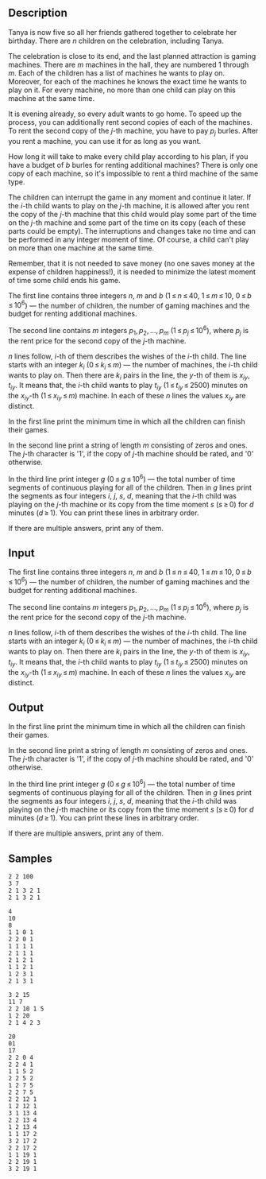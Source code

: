 ## Description

<div><p>Tanya is now five so all her friends gathered together to celebrate her birthday. There are <span class="tex-span"><i>n</i></span> children on the celebration, including Tanya.</p><p>The celebration is close to its end, and the last planned attraction is gaming machines. There are <span class="tex-span"><i>m</i></span> machines in the hall, they are numbered <span class="tex-span">1</span> through <span class="tex-span"><i>m</i></span>. Each of the children has a list of machines he wants to play on. Moreover, for each of the machines he knows the exact time he wants to play on it. For every machine, no more than one child can play on this machine at the same time.</p><p>It is evening already, so every adult wants to go home. To speed up the process, you can additionally rent second copies of each of the machines. To rent the second copy of the <span class="tex-span"><i>j</i></span>-th machine, you have to pay <span class="tex-span"><i>p</i><sub class="lower-index"><i>j</i></sub></span> burles. After you rent a machine, you can use it for as long as you want.</p><p>How long it will take to make every child play according to his plan, if you have a budget of <span class="tex-span"><i>b</i></span> burles for renting additional machines? There is only one copy of each machine, so it's impossible to rent a third machine of the same type.</p><p>The children can interrupt the game in any moment and continue it later. If the <span class="tex-span"><i>i</i></span>-th child wants to play on the <span class="tex-span"><i>j</i></span>-th machine, it is allowed after you rent the copy of the <span class="tex-span"><i>j</i></span>-th machine that this child would play some part of the time on the <span class="tex-span"><i>j</i></span>-th machine and some part of the time on its copy (each of these parts could be empty). The interruptions and changes take no time and can be performed in any integer moment of time. Of course, a child can't play on more than one machine at the same time.</p><p>Remember, that it is not needed to save money (no one saves money at the expense of children happiness!), it is needed to minimize the latest moment of time some child ends his game.</p></div><div class="input-specification"><p>The first line contains three integers <span class="tex-span"><i>n</i></span>, <span class="tex-span"><i>m</i></span> and <span class="tex-span"><i>b</i></span> (<span class="tex-span">1 ≤ <i>n</i> ≤ 40</span>, <span class="tex-span">1 ≤ <i>m</i> ≤ 10</span>, <span class="tex-span">0 ≤ <i>b</i> ≤ 10<sup class="upper-index">6</sup></span>)&nbsp;— the number of children, the number of gaming machines and the budget for renting additional machines.</p><p>The second line contains <span class="tex-span"><i>m</i></span> integers <span class="tex-span"><i>p</i><sub class="lower-index">1</sub>, <i>p</i><sub class="lower-index">2</sub>, ..., <i>p</i><sub class="lower-index"><i>m</i></sub></span> (<span class="tex-span">1 ≤ <i>p</i><sub class="lower-index"><i>j</i></sub> ≤ 10<sup class="upper-index">6</sup></span>), where <span class="tex-span"><i>p</i><sub class="lower-index"><i>j</i></sub></span> is the rent price for the second copy of the <span class="tex-span"><i>j</i></span>-th machine.</p><p><span class="tex-span"><i>n</i></span> lines follow, <span class="tex-span"><i>i</i></span>-th of them describes the wishes of the <span class="tex-span"><i>i</i></span>-th child. The line starts with an integer <span class="tex-span"><i>k</i><sub class="lower-index"><i>i</i></sub></span> (<span class="tex-span">0 ≤ <i>k</i><sub class="lower-index"><i>i</i></sub> ≤ <i>m</i></span>)&nbsp;— the number of machines, the <span class="tex-span"><i>i</i></span>-th child wants to play on. Then there are <span class="tex-span"><i>k</i><sub class="lower-index"><i>i</i></sub></span> pairs in the line, the <span class="tex-span"><i>y</i></span>-th of them is <span class="tex-span"><i>x</i><sub class="lower-index"><i>iy</i></sub></span>, <span class="tex-span"><i>t</i><sub class="lower-index"><i>iy</i></sub></span>. It means that, the <span class="tex-span"><i>i</i></span>-th child wants to play <span class="tex-span"><i>t</i><sub class="lower-index"><i>iy</i></sub></span> (<span class="tex-span">1 ≤ <i>t</i><sub class="lower-index"><i>iy</i></sub> ≤ 2500</span>) minutes on the <span class="tex-span"><i>x</i><sub class="lower-index"><i>iy</i></sub></span>-th (<span class="tex-span">1 ≤ <i>x</i><sub class="lower-index"><i>iy</i></sub> ≤ <i>m</i></span>) machine. In each of these <span class="tex-span"><i>n</i></span> lines the values <span class="tex-span"><i>x</i><sub class="lower-index"><i>iy</i></sub></span> are distinct.</p></div><div class="output-specification"><p>In the first line print the minimum time in which all the children can finish their games.</p><p>In the second line print a string of length <span class="tex-span"><i>m</i></span> consisting of zeros and ones. The <span class="tex-span"><i>j</i></span>-th character is '<span class="tex-font-style-tt">1</span>', if the copy of <span class="tex-span"><i>j</i></span>-th machine should be rated, and '<span class="tex-font-style-tt">0</span>' otherwise.</p><p>In the third line print integer <span class="tex-span"><i>g</i></span> (<span class="tex-span">0 ≤ <i>g</i> ≤ 10<sup class="upper-index">6</sup></span>)&nbsp;— the total number of time segments of continuous playing for all of the children. Then in <span class="tex-span"><i>g</i></span> lines print the segments as four integers <span class="tex-span"><i>i</i></span>, <span class="tex-span"><i>j</i></span>, <span class="tex-span"><i>s</i></span>, <span class="tex-span"><i>d</i></span>, meaning that the <span class="tex-span"><i>i</i></span>-th child was playing on the <span class="tex-span"><i>j</i></span>-th machine or its copy from the time moment <span class="tex-span"><i>s</i></span> (<span class="tex-span"><i>s</i> ≥ 0</span>) for <span class="tex-span"><i>d</i></span> minutes (<span class="tex-span"><i>d</i> ≥ 1</span>). You can print these lines in arbitrary order.</p><p>If there are multiple answers, print any of them.</p></div>

## Input

<p>The first line contains three integers <span class="tex-span"><i>n</i></span>, <span class="tex-span"><i>m</i></span> and <span class="tex-span"><i>b</i></span> (<span class="tex-span">1 ≤ <i>n</i> ≤ 40</span>, <span class="tex-span">1 ≤ <i>m</i> ≤ 10</span>, <span class="tex-span">0 ≤ <i>b</i> ≤ 10<sup class="upper-index">6</sup></span>)&nbsp;— the number of children, the number of gaming machines and the budget for renting additional machines.</p><p>The second line contains <span class="tex-span"><i>m</i></span> integers <span class="tex-span"><i>p</i><sub class="lower-index">1</sub>, <i>p</i><sub class="lower-index">2</sub>, ..., <i>p</i><sub class="lower-index"><i>m</i></sub></span> (<span class="tex-span">1 ≤ <i>p</i><sub class="lower-index"><i>j</i></sub> ≤ 10<sup class="upper-index">6</sup></span>), where <span class="tex-span"><i>p</i><sub class="lower-index"><i>j</i></sub></span> is the rent price for the second copy of the <span class="tex-span"><i>j</i></span>-th machine.</p><p><span class="tex-span"><i>n</i></span> lines follow, <span class="tex-span"><i>i</i></span>-th of them describes the wishes of the <span class="tex-span"><i>i</i></span>-th child. The line starts with an integer <span class="tex-span"><i>k</i><sub class="lower-index"><i>i</i></sub></span> (<span class="tex-span">0 ≤ <i>k</i><sub class="lower-index"><i>i</i></sub> ≤ <i>m</i></span>)&nbsp;— the number of machines, the <span class="tex-span"><i>i</i></span>-th child wants to play on. Then there are <span class="tex-span"><i>k</i><sub class="lower-index"><i>i</i></sub></span> pairs in the line, the <span class="tex-span"><i>y</i></span>-th of them is <span class="tex-span"><i>x</i><sub class="lower-index"><i>iy</i></sub></span>, <span class="tex-span"><i>t</i><sub class="lower-index"><i>iy</i></sub></span>. It means that, the <span class="tex-span"><i>i</i></span>-th child wants to play <span class="tex-span"><i>t</i><sub class="lower-index"><i>iy</i></sub></span> (<span class="tex-span">1 ≤ <i>t</i><sub class="lower-index"><i>iy</i></sub> ≤ 2500</span>) minutes on the <span class="tex-span"><i>x</i><sub class="lower-index"><i>iy</i></sub></span>-th (<span class="tex-span">1 ≤ <i>x</i><sub class="lower-index"><i>iy</i></sub> ≤ <i>m</i></span>) machine. In each of these <span class="tex-span"><i>n</i></span> lines the values <span class="tex-span"><i>x</i><sub class="lower-index"><i>iy</i></sub></span> are distinct.</p>

## Output

<p>In the first line print the minimum time in which all the children can finish their games.</p><p>In the second line print a string of length <span class="tex-span"><i>m</i></span> consisting of zeros and ones. The <span class="tex-span"><i>j</i></span>-th character is '<span class="tex-font-style-tt">1</span>', if the copy of <span class="tex-span"><i>j</i></span>-th machine should be rated, and '<span class="tex-font-style-tt">0</span>' otherwise.</p><p>In the third line print integer <span class="tex-span"><i>g</i></span> (<span class="tex-span">0 ≤ <i>g</i> ≤ 10<sup class="upper-index">6</sup></span>)&nbsp;— the total number of time segments of continuous playing for all of the children. Then in <span class="tex-span"><i>g</i></span> lines print the segments as four integers <span class="tex-span"><i>i</i></span>, <span class="tex-span"><i>j</i></span>, <span class="tex-span"><i>s</i></span>, <span class="tex-span"><i>d</i></span>, meaning that the <span class="tex-span"><i>i</i></span>-th child was playing on the <span class="tex-span"><i>j</i></span>-th machine or its copy from the time moment <span class="tex-span"><i>s</i></span> (<span class="tex-span"><i>s</i> ≥ 0</span>) for <span class="tex-span"><i>d</i></span> minutes (<span class="tex-span"><i>d</i> ≥ 1</span>). You can print these lines in arbitrary order.</p><p>If there are multiple answers, print any of them.</p>

## Samples

```input1
2 2 100
3 7
2 1 3 2 1
2 1 3 2 1

```

```output1
4
10
8
1 1 0 1
2 2 0 1
1 1 1 1
2 1 1 1
2 1 2 1
1 1 2 1
1 2 3 1
2 1 3 1

```






```input2
3 2 15
11 7
2 2 10 1 5
1 2 20
2 1 4 2 3

```

```output2
20
01
17
2 2 0 4
2 2 4 1
1 1 5 2
2 2 5 2
1 2 7 5
2 2 7 5
2 2 12 1
1 2 12 1
3 1 13 4
2 2 13 4
1 2 13 4
1 1 17 2
3 2 17 2
2 2 17 2
1 1 19 1
2 2 19 1
3 2 19 1

```



